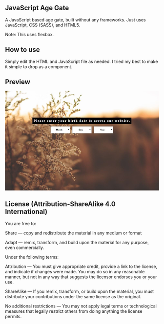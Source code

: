 ## JavaScript Age Gate
A JavaScript based age gate, built without any frameworks. Just uses JavaScript, CSS (SASS), and HTML5.

Note: This uses flexbox.

## How to use
Simply edit the HTML and JavaScript file as needed. I tried my best to make it simple to drop as a component.

## Preview
![Screenshot](./demo.JPG)

## License (Attribution-ShareAlike 4.0 International)
You are free to:

Share — copy and redistribute the material in any medium or format

Adapt — remix, transform, and build upon the material
for any purpose, even commercially.

Under the following terms:

Attribution — You must give appropriate credit, provide a link to the license, and indicate if changes were made. You may do so in any reasonable manner, but not in any way that suggests the licensor endorses you or your use.

ShareAlike — If you remix, transform, or build upon the material, you must distribute your contributions under the same license as the original.

No additional restrictions — You may not apply legal terms or technological measures that legally restrict others from doing anything the license permits.